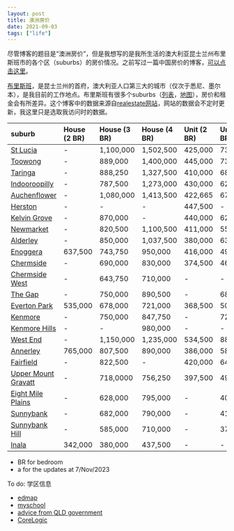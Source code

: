 ```yaml
---
layout: post
title: 澳洲房价
date: 2021-09-03
tags: ["life"]
---
```


尽管博客的题目是“澳洲房价”，但是我想写的是我所生活的澳大利亚昆士兰州布里斯班市的各个区（suburbs）的房价情况。之前写过一篇中国房价的博客，[可以点击这里](http://zjuwhw.github.io/2020/02/25/house.html)。

[布里斯班](https://en.wikipedia.org/wiki/Brisbane)，是昆士兰州的首府，澳大利亚人口第三大的城市（仅次于悉尼、墨尔本），是我目前的工作地点。布里斯班有很多个suburbs（[列表](https://en.wikipedia.org/wiki/List_of_Brisbane_suburbs)，[地图](https://ontheworldmap.com/australia/city/brisbane/brisbane-suburbs-map.jpg)），房价和租金会有所差异。这个博客中的数据来源自[realestate网站](https://www.realestate.com.au/neighbourhoods/)，网站的数据会不定时更新，我这里只是选取我访问时的数据。

|suburb|House (2 BR)| House (3 BR)| House (4 BR)| Unit (2 BR)|Unit (3 BR)| House(3BR)a |Unit(3BR)a |
|:--|:--|:--|:--|:--|:--|:--|:--|
| [St Lucia](https://www.realestate.com.au/neighbourhoods/st-lucia-4067-qld) |-|1,100,000|1,502,500|425,000|730,000|1,475,000|855,000
| [Toowong](https://www.realestate.com.au/neighbourhoods/toowong-4066-qld) |-|889,000|1,400,000|445,000|731,000|1,200,000|922,500
|[Taringa](https://www.realestate.com.au/neighbourhoods/taringa-4068-qld) |-|888,250|1,327,500|410,000|680,000|NA|801,000
| [Indooroopilly](https://www.realestate.com.au/neighbourhoods/indooroopilly-4068-qld) |-|787,500|1,273,000|430,000|620,000|945,000|793,000
| [Auchenflower](https://www.realestate.com.au/neighbourhoods/auchenflower-4066-qld)|-|1,080,000|1,413,500|422,665|675,000|940,000|942,500
| [Herston](https://www.realestate.com.au/neighbourhoods/herston-4006-qld) |-|-|-|447,500|-|NA|791,750
| [Kelvin Grove](https://www.realestate.com.au/neighbourhoods/kelvin-grove-4059-qld)|-|870,000|-|440,000|629,607|1,215,000|NA
| [Newmarket](https://www.realestate.com.au/neighbourhoods/newmarket-4051-qld)|-|820,500|1,100,500|411,000|557,500|NA|741,000
|[Alderley](https://www.realestate.com.au/neighbourhoods/alderley-4051-qld)|-|850,000|1,037,500|380,000|632,500|1,145,000|792,505
|[Enoggera](https://www.realestate.com.au/neighbourhoods/enoggera-4051-qld)|637,500|743,750|950,000|416,000|499,100|925,000|NA
|[Chermside](https://www.realestate.com.au/neighbourhoods/chermside-4032-qld)|-|690,000|830,000|374,500|461,250|824,000|616,500
|[Chermside West](https://www.realestate.com.au/neighbourhoods/chermside-west-4032-qld)|-|643,750|710,000|-|-|850,000|653,500
|[The Gap](https://www.realestate.com.au/neighbourhoods/the-gap-4061-qld)|-|750,000|890,500|-|682,500|925,000|751,250
|[Everton Park](https://www.realestate.com.au/neighbourhoods/everton-park-4053-qld)|535,000|678,000|721,000|368,500|507,500|869,500|665,000
| [Kenmore](https://www.realestate.com.au/neighbourhoods/kenmore-4069-qld)|-|750,000|847,750|-|725,500|917,500|870,000
| [Kenmore Hills](https://www.realestate.com.au/neighbourhoods/kenmore-hills-4069-qld)|-|-|980,000|-|-|NA|NA
| [West End](https://www.realestate.com.au/neighbourhoods/west-end-4101-qld)|-|1,150,000|1,235,000|534,500|884,000|1,500,000|1,155,000
| [Annerley](https://www.realestate.com.au/neighbourhoods/annerley-4103-qld)|765,000|807,500|890,000|386,000|580,000|930,000|762,500
| [Fairfield](https://www.realestate.com.au/neighbourhoods/fairfield-4103-qld) |-|822,500|-|420,000|647,000|945,000|NA
| [Upper Mount Gravatt](https://www.realestate.com.au/neighbourhoods/upper-mount-gravatt-4122-qld) |-|718,0000|756,250|397,500|494,500|880,000|587,500
| [Eight Mile Plains](https://www.realestate.com.au/neighbourhoods/eight-mile-plains-4113-qld)|-|628,000|795,000|-|400,000|955,000|550,000
| [Sunnybank](https://www.realestate.com.au/neighbourhoods/sunnybank-4109-qld) |-|682,000|790,000|-|415,000|1,000,000|540,500
| [Sunnybank Hill](https://www.realestate.com.au/neighbourhoods/sunnybank-hills-4109-qld) |-|585,000|710,000|-|372,000|849,000|544,750
| [Inala](https://www.realestate.com.au/neighbourhoods/inala-4077-qld)|342,000|380,000|437,500|-|-|577,500|NA


- BR for bedroom
- a for the updates at 7/Nov/2023

To do: 学区信息

- [edmap](https://www.qgso.qld.gov.au/maps/edmap/)
- [myschool](https://www.myschool.edu.au/)
- [advice from QLD government](https://www.qld.gov.au/law/housing-and-neighbours/buying-and-selling-a-property/buying-a-home)
- [CoreLogic](https://www.corelogic.com.au/our-data/mapping-market)